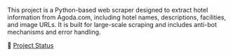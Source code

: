 This project is a Python-based web scraper designed to extract hotel information from Agoda.com, including hotel names, descriptions, facilities, and image URLs. It is built for large-scale scraping and includes anti-bot mechanisms and error handling.

📌 [Project Status](./STATUS.md)
